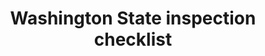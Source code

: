 ---
layout: layouts/resource.njk
title: Washington State inspection checklist
filetype: doc
url: ""
file: /images/washington-state-home-licensing-inspection-policy-checklist.docx
tags:
  - resource
  - caregiver-licensing
description: This foster home inspection checklist aligns each item with the related statute to clarify legal licensing requirements.
---